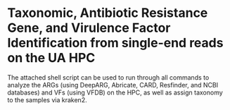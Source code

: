 # Taxonomic, Antibiotic Resistance Gene, and Virulence Factor Identification from single-end reads on the UA HPC
The attached shell script can be used to run through all commands to analyze the ARGs (using DeepARG, Abricate, CARD, Resfinder, and NCBI databases) and VFs (using VFDB) on the HPC, as well as assign taxonomy to the samples via kraken2. 
